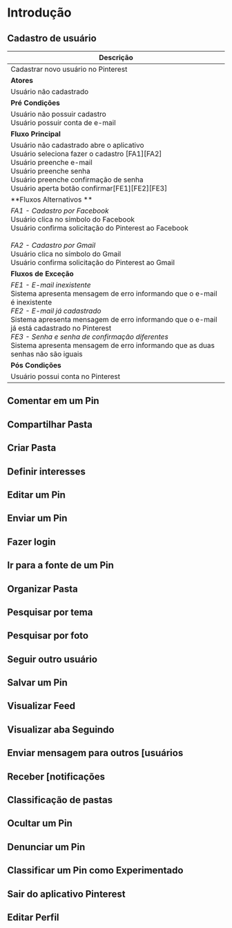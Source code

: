 # Introdução


## Cadastro de usuário


| Descrição|
| -- |
|Cadastrar novo usuário no Pinterest|
| **Atores** |
|Usuário não cadastrado|
| **Pré Condições** |
| Usuário não possuir cadastro<br>Usuário possuir conta de e-mail |
| **Fluxo Principal** |
| Usuário não cadastrado abre o aplicativo<br>Usuário seleciona fazer o cadastro [FA1][FA2]<br>Usuário preenche e-mail<br>Usuário preenche senha<br>Usuário preenche confirmação de senha<br>Usuário aperta botão confirmar[FE1][FE2][FE3]|
| **Fluxos Alternativos ** |
| *FA1 - Cadastro por Facebook*<br>Usuário clica no símbolo do Facebook<br>Usuário confirma solicitação do Pinterest ao Facebook<br><br>*FA2 - Cadastro por Gmail*<br>Usuário clica no símbolo do Gmail<br>Usuário confirma solicitação do Pinterest ao Gmail|
| **Fluxos de Exceção**|
| *FE1 - E-mail inexistente*<br>Sistema apresenta mensagem de erro informando que o e-mail é inexistente <br>*FE2 - E-mail já cadastrado*<br>Sistema apresenta mensagem de erro informando que o e-mail já está cadastrado no Pinterest<br>*FE3 - Senha e senha de confirmação diferentes*<br>Sistema apresenta mensagem de erro informando que as duas senhas não são iguais|
| **Pós Condições**|
|Usuário possui conta no Pinterest|



## Comentar em um Pin


## Compartilhar Pasta


## Criar Pasta


## Definir interesses


## Editar um Pin



## Enviar um Pin


## Fazer login




## Ir para a fonte de um Pin


## Organizar Pasta


## Pesquisar por tema


## Pesquisar por foto


## Seguir outro usuário


## Salvar um Pin



## Visualizar Feed


## Visualizar aba Seguindo


## Enviar mensagem para outros [usuários



## Receber [notificações


## Classificação de pastas


## Ocultar um Pin


## Denunciar um Pin


## Classificar um Pin como Experimentado

## Sair do aplicativo Pinterest


## Editar Perfil
